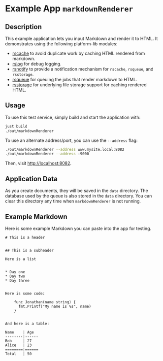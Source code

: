 # Example App `markdownRenderer`

## Description

This example application lets you input Markdown and render it to HTML. It
demonstrates using the following platform-lib modules:

- [rscache](../../../pkg/rscache/README.md) to avoid duplicate work by caching
  HTML rendered from markdown.
- [rslog](../../../pkg/rslog/README.md) for debug logging.
- [rsnotify](../../../pkg/rsnotify/README.md) to provide a notification
  mechanism for `rscache`, `rsqueue`, and `rsstorage`.
- [rsqueue](../../../pkg/rsqueue/README.md) for queuing the jobs that render
  markdown to HTML.
- [rsstorage](../../../pkg/rsstorage/README.md) for underlying file storage
  support for caching rendered HTML.

## Usage

To use this test service, simply build and start the application with:

```bash
just build
./out/markdownRenderer
```

To use an alternate address/port, you can use the `--address` flag:

```bash
./out/markdownRenderer --address www.mysite.local:8082
./out/markdownRenderer --address :9000
```

Then, visit [http://localhost:8082](http://localhost:8082).

## Application Data

As you create documents, they will be saved in the `data` directory. The
database used by the queue is also stored in the `data` directory. You can
clear this directory any time when `markdownRenderer` is not running.

## Example Markdown

Here is some example Markdown you can paste into the app for testing.

```
# This is a header


## This is a subheader

Here is a list


* Day one
* Day two
* Day three


Here is some code:

    func Jonathan(name string) {
      fmt.Printf("My name is %s", name)
    }


And here is a table:

Name    | Age
--------|------
Bob     | 27
Alice   | 23
========|======
Total   | 50
```
